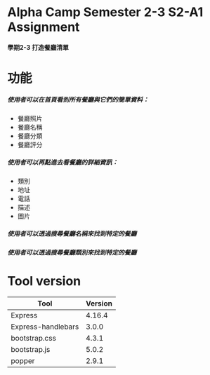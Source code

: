 # Alpha Camp Semester 2-3 S2-A1 Assignment
**學期2-3 打造餐廳清單**

# 功能 
##### 使用者可以在首頁看到所有餐廳與它們的簡單資料：
+ 餐廳照片
+ 餐廳名稱
+ 餐廳分類
+ 餐廳評分
##### 使用者可以再點進去看餐廳的詳細資訊：
+ 類別
+ 地址
+ 電話
+ 描述
+ 圖片
##### 使用者可以透過搜尋餐廳名稱來找到特定的餐廳
##### 使用者可以透過搜尋餐廳類別來找到特定的餐廳

# Tool version
|Tool|Version|
|----|-------|
|Express|4.16.4|
|Express-handlebars|3.0.0|
|bootstrap.css|4.3.1|
|bootstrap.js|5.0.2|
|popper|2.9.1|